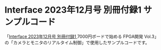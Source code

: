 # Interface 2023年12月号 別冊付録1 サンプルコード
「[Interface 2023年12月号 別冊付録1 ](https://interface.cqpub.co.jp/magazine/202312/) 7000円ボードで始める FPGA開発 Vol.3」の「カメラとモニタのリアルタイム制御」で使用したサンプルコードです。
